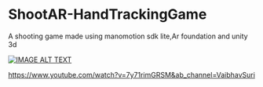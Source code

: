 # ShootAR-HandTrackingGame
A shooting game made using manomotion sdk lite,Ar foundation and unity 3d

[![IMAGE ALT TEXT](http://img.youtube.com/vi/7y71rimGRSM/0.jpg)](https://www.youtube.com/watch?v=7y71rimGRSM&ab_channel=VaibhavSuri
 "Video Title")
 
 https://www.youtube.com/watch?v=7y71rimGRSM&ab_channel=VaibhavSuri

